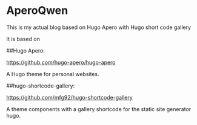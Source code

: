 # AperoQwen
This is my actual blog based on Hugo Apero with Hugo short code gallery

It is based on 

##Hugo Apero:

https://github.com/hugo-apero/hugo-apero

A Hugo theme for personal websites.

##hugo-shortcode-gallery:

https://github.com/mfg92/hugo-shortcode-gallery

A theme components with a gallery shortcode for the static site generator hugo. 
